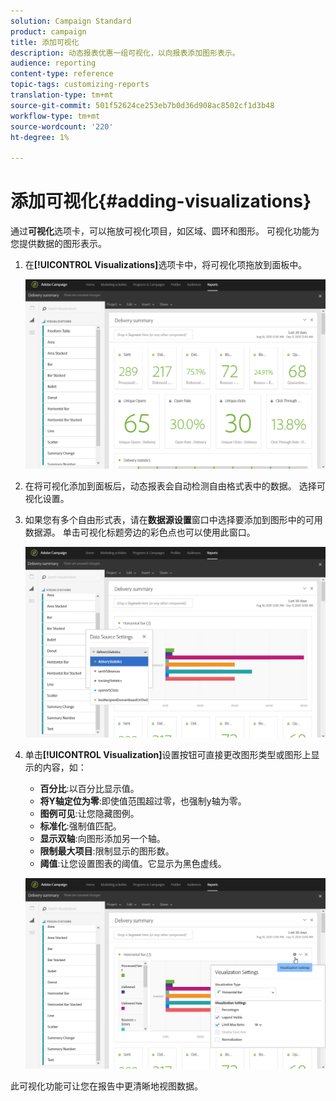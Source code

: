 ```yaml
---
solution: Campaign Standard
product: campaign
title: 添加可视化
description: 动态报表优惠一组可视化，以向报表添加图形表示。
audience: reporting
content-type: reference
topic-tags: customizing-reports
translation-type: tm+mt
source-git-commit: 501f52624ce253eb7b0d36d908ac8502cf1d3b48
workflow-type: tm+mt
source-wordcount: '220'
ht-degree: 1%

---
```



# 添加可视化{#adding-visualizations}

通过&#x200B;**可视化**&#x200B;选项卡，可以拖放可视化项目，如区域、圆环和图形。 可视化功能为您提供数据的图形表示。

1. 在&#x200B;**[!UICONTROL Visualizations]**&#x200B;选项卡中，将可视化项拖放到面板中。

   ![](assets/dynamic_report_visualization_1.png)

1. 在将可视化添加到面板后，动态报表会自动检测自由格式表中的数据。 选择可视化设置。
1. 如果您有多个自由形式表，请在&#x200B;**数据源设置**&#x200B;窗口中选择要添加到图形中的可用数据源。 单击可视化标题旁边的彩色点也可以使用此窗口。

   ![](assets/dynamic_report_visualization_2.png)

1. 单击&#x200B;**[!UICONTROL Visualization]**&#x200B;设置按钮可直接更改图形类型或图形上显示的内容，如：

   * **百分比**:以百分比显示值。
   * **将Y轴定位为零**:即使值范围超过零，也强制y轴为零。
   * **图例可见**:让您隐藏图例。
   * **标准化**:强制值匹配。
   * **显示双轴**:向图形添加另一个轴。
   * **限制最大项目**:限制显示的图形数。
   * **阈值**:让您设置图表的阈值。它显示为黑色虚线。

   ![](assets/dynamic_report_visualization_3.png)

此可视化功能可让您在报告中更清晰地视图数据。

